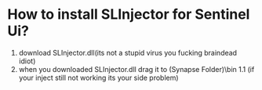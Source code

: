 # How to install SLInjector for Sentinel Ui? 
1. download SLInjector.dll(its not a stupid virus you fucking braindead idiot)
2. when you downloaded SLInjector.dll drag it to (Synapse Folder)\bin
 1.1 (if your inject still not working its your side problem)
